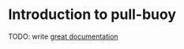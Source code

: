 # Introduction to pull-buoy

TODO: write [great documentation](http://jacobian.org/writing/what-to-write/)
